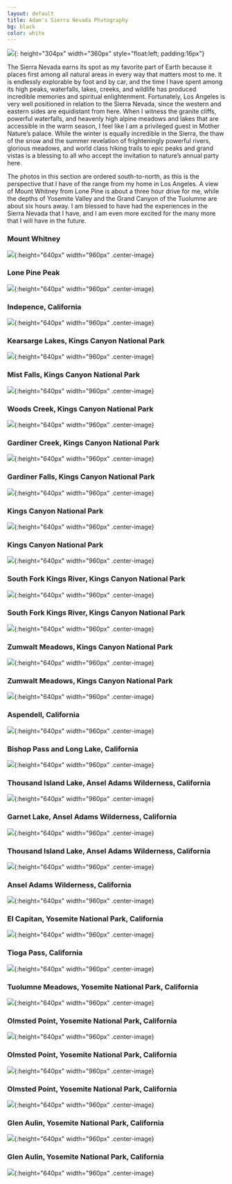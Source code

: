 ```yaml
---
layout: default
title: Adam's Sierra Nevada Photography
bg: black
color: white
---
```


<meta property="og:image" content="https://lh3.googleusercontent.com/MnmvAf60ewPMyw-npiW2UFjW7amDjy6oIAAfnMVnGLzxgsL33gvnVb4kQgLxq-tEczROEarKZm9A7EwF0cyBk9wWA7CfMYYRR2b_EX2vCiDRupWqIyFY385hnsztNG-xvd5j1O54Gyg=w2400" />

![](https://lh3.googleusercontent.com/MnmvAf60ewPMyw-npiW2UFjW7amDjy6oIAAfnMVnGLzxgsL33gvnVb4kQgLxq-tEczROEarKZm9A7EwF0cyBk9wWA7CfMYYRR2b_EX2vCiDRupWqIyFY385hnsztNG-xvd5j1O54Gyg=w2400){: height="304px" width="360px" style="float:left; padding:16px"}

The Sierra Nevada earns its spot as my favorite part of Earth because it places first among all natural areas in every way that matters most to me. It is endlessly explorable by foot and by car, and the time I have spent among its high peaks, waterfalls, lakes, creeks, and wildlife has produced incredible memories and spiritual enlightenment. Fortunately, Los Angeles is very well positioned in relation to the Sierra Nevada, since the western and eastern sides are equidistant from here. When I witness the granite cliffs, powerful waterfalls, and heavenly high alpine meadows and lakes that are accessible in the warm season, I feel like I am a privileged guest in Mother Nature’s palace. While the winter is equally incredible in the Sierra, the thaw of the snow and the summer revelation of frighteningly powerful rivers, glorious meadows, and world class hiking trails to epic peaks and grand vistas is a blessing to all who accept the invitation to nature’s annual party here.

The photos in this section are ordered south-to-north, as this is the perspective that I have of the range from my home in Los Angeles. A view of Mount Whitney from Lone Pine is about a three hour drive for me, while the depths of Yosemite Valley and the Grand Canyon of the Tuolumne are about six hours away. I am blessed to have had the experiences in the Sierra Nevada that I have, and I am even more excited for the many more that I will have in the future.

### Mount Whitney
![](https://lh3.googleusercontent.com/LwtF85QOKeoegSeKk1vxjOjwIqu9bkEQ4vlKmLYBrkUfwJcAywCx8vWJd77c4XbYwi4AAmQC48y9vGHc4E2iTBQrgib64-3UprgG1RgdUVwlcZiecHF2AGRgU3vPkf6LzcuMHv5PjY8=w2400){:height="640px" width="960px" .center-image}

### Lone Pine Peak
![](https://lh3.googleusercontent.com/VZvOZ9NwoGlUBKxgVShAtVlxd8fGnSCuh3_7Ll9j7iRyeriaUNr6uIGVhV_QsYhqq49rqbLlkujpPLmv9k0f5G30_TAm74v1XOGp4qMvYaXwUSoYQ1F8oxjI1XPSyxpNdAZ0BAGMKfk=w2400){:height="640px" width="960px" .center-image}

### Indepence, California
![](https://lh3.googleusercontent.com/rfJIYLiBuxGcdQAXOWRa4iX5OR6rA7i3Azi5ZRllfhMY-DJNJkeoEUo2tkkbigaxgGJi-KtbWPkOmHtBnleSa6O7WfzN5KqYmzVHv3onA6H_rQC5Jaj8aRl-7hnQdn2DH5KcIFe_5MM=w2400){:height="640px" width="960px" .center-image}

### Kearsarge Lakes, Kings Canyon National Park
![](https://lh3.googleusercontent.com/kW9fKyCW7ehxDed0uNzjvFTqbmRQRcJNmRz5WUJPr3gP61Y_s6dA-RPE9Ut22lCpu8VBaMylS1hnPJodwQdcCYWIqjpDbI8k6qmj7wHceXq8ABY7s_eLW4VlEJ7k5ZnuQdFZu7A251s=w2400){:height="640px" width="960px" .center-image}

### Mist Falls, Kings Canyon National Park
![](https://lh3.googleusercontent.com/RIX_A04BtUiav6gqgP8bvn9W2apWDX5FkhxfQuVZGVj2k62madUQ6ICMYhGed9bve8PZQhTNur658F7dNzBvUaFFLcQN3qdsmRhnGTpYa7PFKmtpud4oBy3cwM4EDkKPyMUef7g31tY=w2400){:height="640px" width="960px" .center-image}

### Woods Creek, Kings Canyon National Park
![](https://lh3.googleusercontent.com/76lpHVjTnAQRpCMLQmFdRGC_YHIrh_bNCaqeVt9gdXJ1icjp3Hos-uiEPOJZvRfEVLq90mWimKaKJfM1QfoY_JlTp4W70nF_Ts4Ryo8obMKY5v0nY8ngtjm2tg20Kq6nRRZiY8bW5nE=w2400){:height="640px" width="960px" .center-image}

### Gardiner Creek, Kings Canyon National Park
![](https://lh3.googleusercontent.com/iV_eZV9JQgcsNm8GUll8AaCQ9L0pTw-gs6eymHCv87g670531xxgFHZqezWAhQwL1pzohau2mDZaFo_dGSH4J9G-gS6HXqluVeYvaSspT-EyowHXMrRNcbPVnzD4Bco0lCPf8JCBHW0=w2400){:height="640px" width="960px" .center-image}

### Gardiner Falls, Kings Canyon National Park
![](https://lh3.googleusercontent.com/LnwMNydjNVOTE4S6CuVywShbe1Csnk-wwRzxay--pG3ygjJ_hPOYuSfIHelVOfAHLHUHpfkauwf11rN7lbm0WBkSnLdYfX_vEgoiuA6k8_WrLPh2d8tm87W9QsZTHn_P-fWqX1RyxhM=w2400){:height="640px" width="960px" .center-image}

### Kings Canyon National Park
![](https://lh3.googleusercontent.com/DiC-tWtGCvNiV8FGo7JoPoRhWUiB3dp2OYCSJi5RsfE7bpszYBpsrNP3AzgqHL_Qbxq4uQlRhXAurQhECsqbFRLvX73Z2tIpfqxQYi7a5pKY30WLb1wkqXlw1_Fd5Azq1i0xMTsb7Sg=w2400){:height="640px" width="960px" .center-image}

### Kings Canyon National Park
![](https://lh3.googleusercontent.com/sblF8bkTRS4wLrplCgnf_SuGA33PLHvCeVOCXXQIBMPAOSpGS-M4xgZc-CRZsOqmQFC5Azp9xwB2FUT4jVydyh8jEw0vmf4Mbl1OvOb3io6_59V2ypIbjrRNga8fhSuvPGGkLVpnQJY=w2400){:height="640px" width="960px" .center-image}

### South Fork Kings River, Kings Canyon National Park
![](https://lh3.googleusercontent.com/-pPhzTQg7qM_8G5lM24iUdhJn6J1SJdsJcY8h8pXrwVrFGxXjKT3Ucz70t40X6axvsWwOo2FzMFFcNnEO0KvRO0az4tp_AUTR9geIevcSqaQjeTtRsF6v0RwiuW3xWGRpFcZcpXNX0w=w2400){:height="640px" width="960px" .center-image}

### South Fork Kings River, Kings Canyon National Park
![](https://lh3.googleusercontent.com/qQMbaXviduSasv3I0IoL0cxzBiXgRtXMiqIgILDJDlwlR7KSIIcY_MPkIMZFg7l6WZGD3uDAD45O6zJvKZvkrUcgJtduRJ2jf-onuHFKblC8hyB1U-OP12x4tgrzpxdG_PMZvJJDTKQ=w2400){:height="640px" width="960px" .center-image}

### Zumwalt Meadows, Kings Canyon National Park
![](https://lh3.googleusercontent.com/Xi5RMlTni_4dgMxzclc1gPj2M8weC4BhqerHExX5sNZ1a6YqMcC-31MJb4nHitwEsR5BCegv1cpGsCbuBh_QMO_Zd51W3zgs32eTMDPnY6woW-9wbizNcRFK4O-hrTV34DLOnk9otyM=w2400){:height="640px" width="960px" .center-image}

### Zumwalt Meadows, Kings Canyon National Park
![](https://lh3.googleusercontent.com/zA5WD6OFRNEl0T7UCHTOa4Kcke2uFBQoPmADaBUM3YMEZk9IhLLc-U-I27S9w4ZDUI0qSsowSXpqRVBN_tDXfh_oc2UOQ5AsjssFhERfV3KuWU2YWZe9EJZscea9PKe-jY4nU_KfKpQ=w2400){:height="640px" width="960px" .center-image}

### Aspendell, California
![](https://lh3.googleusercontent.com/khgMNsBf78M-MN6eDDNGRqrzz9YzJAEK_eogarC0o3HJhfODP7eK6_Q1K1UZDJBknRrbqRay6nvPqjWCsWh1VfATx30Fedr34zD73TcGm30Yj2GvE7pC-WRtp1M_mbvaN4iS0gARCfg=w2400){:height="640px" width="960px" .center-image}

### Bishop Pass and Long Lake, California
![](https://lh3.googleusercontent.com/wcT7yQCwLwXv7aro-kfduwZFNokq8nRStygM3nUXaL0QEQFxiYNQww5huPNBuNkDnEs0_9WJK-hV32uvsPCKQbJMpoGZ3QuO6oTmwB8GTJ0xne2kc6IRGH3afxqJAnDOHm2akuDdRl8=w2400){:height="640px" width="960px" .center-image}

### Thousand Island Lake, Ansel Adams Wilderness, California
![](https://lh3.googleusercontent.com/mAqCupv9zmBTKz9EtU8Q-nvgFhqBOPB-VAWzZ8iREkXWIlrx8iUOdq8jEF_dQXcbpFK0tr-5cbCfWyVWGG4nj31jxJ6mzukZfZt4VpEG54gsmJy9D5XKtjj1kcajdumsCHmW7rpnmqg=w2400){:height="640px" width="960px" .center-image}

### Garnet Lake, Ansel Adams Wilderness, California
![](https://lh3.googleusercontent.com/V4J_yQY24YHRPEkMqWtIXK2qVkq5tMf6VZSbSRT7Fq-mf3u2rYBEyX0sZ0IKBwXPoSD_Im5DAp2lGX6GIWp_WCR1dLvgelqSctn7sZt7GDHEgjRD2xNnj-aq4xAQJFq3i09KvSLpZwg=w2400){:height="640px" width="960px" .center-image}

### Thousand Island Lake, Ansel Adams Wilderness, California
![](https://lh3.googleusercontent.com/IRSOBRBI5Min-zawrj7s8cpzoEM7R85r7clzkgMQe2L0QoATt-bLiO5wr-vRf0vDqVw_XWlXdsFdOSvD2rywfXGDSDSlb1kT04y3-M1ajVl-ylWj8XKugAsjpU-_aOaDMD63LEPxC-s=w2400){:height="640px" width="960px" .center-image}

### Ansel Adams Wilderness, California
![](https://lh3.googleusercontent.com/ofQn51XZm3e0yIFmSEZAZXiuk10Q5ZJS-VuLX2xl5Z53IWMkcZ_597vzBc4YoH-oJeAiNEAe7p0f-M0m2rGmttnpCxAEiQEj2lYnS1PrnnYdJbUl4Uy12YgPi7zvvXt897jAn0EWAgU=w2400){:height="640px" width="960px" .center-image}

### El Capitan, Yosemite National Park, California
![](https://lh3.googleusercontent.com/ohmHK8aPFGlQOgzudOViu3qtC8hpen3nq_4kveEl50PUeKaNR-8W-L2l4bkkFZXw0mn2vhKgHtjj6sKpigKc9whiVUvoYK2nGE24xrGFTxAZ8_T63OdhkRg2LvCAxWBsoxfFFTlR6kQ=w2400){:height="640px" width="960px" .center-image}

### Tioga Pass, California
![](https://lh3.googleusercontent.com/3Us-diT9neS9GGfEbreY3TZ7QnpWGrTBl2_72bXFq_4SF42IW9M1DbyPyEia71evYSpRITHHWBGgs5OSii5MvMcXSL5bWTa064dXMDo-Zyn1GmzqPNKNvLTa2-GgcX7EXpOYqds5ZFU=w2400){:height="640px" width="960px" .center-image}

### Tuolumne Meadows, Yosemite National Park, California
![](https://lh3.googleusercontent.com/ke5IcKAk3k6AkPbbQ3FWxqRkaOyyTTdR3fruzfBQkdt5ks0wptdmpezAlk7hVN2WTTQsuzWwP93loWRRj4d6V2yLeYy9asK7urQTloFFOLSSzyczpotPl7_ngTowG9ND9lGnGynS-Is=w2400){:height="640px" width="960px" .center-image}

### Olmsted Point, Yosemite National Park, California
![](https://lh3.googleusercontent.com/OTo-fKX7KjwewxJ8S26kWXcLPwZoaGLXo22bKXcW14kjjIHXsD6uRQpk8JaBuMuzfMzcfVRIMdi2MNkeICclfCXFAaE4BjYr_FbwByqphh4J81Aqxsf4MCUEnIZEKldjhi-gGjWCZIY=w2400){:height="640px" width="960px" .center-image}

### Olmsted Point, Yosemite National Park, California
![](https://lh3.googleusercontent.com/Zjin2IlzBwzeYrSkOdI2F-Zp8lovMsNvKhDDUXvr75gAhaD1L0YQzqnQvMIfIAHiqdMR-G1EgYQo8KxCZeG0x5B1ZGKWdPSvsTBZlHUIEqygTvSIfSIchwIvd2rNIuO6QoEBuS9Piqk=w2400){:height="640px" width="960px" .center-image}

### Olmsted Point, Yosemite National Park, California
![](https://lh3.googleusercontent.com/r1uyAHyfxTLRk4quv5NVGJZmclEgctvxuG6K1MDyadmzh1lH_-3aEs2rJaiHBU3EUNk_99l96bgs0kbvtARjSZJKxbuyiQV6rwCiHsGHTPe0yQhQxEbsu126-XNE8DCeskRJI2pI6cI=w2400){:height="640px" width="960px" .center-image}

### Glen Aulin, Yosemite National Park, California
![](https://lh3.googleusercontent.com/04Q9qiM2vS0VtcOoQRLG9trOxuiMaGV-3zZCqLRDhMkuFY3f_VRZGbwU0qZ2jRQ1mT06tk_DkGiadu8xbXx4cuvGMOzZDl5omma4WI7RHHlRVt2eoCJib7GBWF3LpE5gHd_tVpVqxmw=w2400){:height="640px" width="960px" .center-image}

### Glen Aulin, Yosemite National Park, California
![](https://lh3.googleusercontent.com/6bASShU4GxGUIoHBrOfff5ndmstfJBfBRRGnJ_IYZmZydWNUX47yH4E_w4tlviU-ubkhIA1_zSl2jUKoq8sbnELrBQzyLjkuR7a5QgDqSyUwqg81PbKHcoscucmxU4AFkKxxWANbpUM=w2400){:height="640px" width="960px" .center-image}
